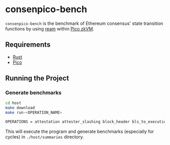 # consenpico-bench

`consenpico-bench` is the benchmark of Ethereum consensus' state transition functions by using [ream](https://github.com/ReamLabs/ream) within [Pico zkVM](https://github.com/brevis-network/pico).

## Requirements

- [Rust](https://rustup.rs/)
- [Pico](https://pico-docs.brevis.network/getting-started/installation)

## Running the Project

### Generate benchmarks

```sh
cd host
make download
make run-<OPERATION_NAME>
```

```sh
OPERATIONS = attestation attester_slashing block_header bls_to_execution_change deposit execution_payload proposer_slashing sync_aggregate voluntary_exit withdrawals
```

This will execute the program and generate benchmarks (especially for cycles) in `./host/summaries` directory.
